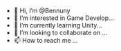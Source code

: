 - 👋 Hi, I’m @Bennuny
- 👀 I’m interested in Game Develop...
- 🌱 I’m currently learning Unity...
- 💞️ I’m looking to collaborate on ...
- 📫 How to reach me ...

<!---
Bennuny/Bennuny is a ✨ special ✨ repository because its `README.md` (this file) appears on your GitHub profile.
You can click the Preview link to take a look at your changes.
--->
